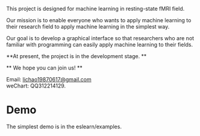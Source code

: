 This project is designed for machine learning in resting-state fMRI field.   

Our mission is to enable everyone who wants to apply machine learning to their research field to apply machine learning in the simplest way.  

Our goal is to develop a graphical interface so that researchers who are not familiar with programming can easily apply machine learning to their fields.  

**At present, the project is in the development stage. **  

** We hope you can join us! **

Email: lichao19870617@gmail.com  
weChart: QQ312214129.

# Demo
The simplest demo is in the eslearn/examples.